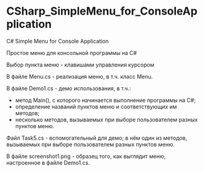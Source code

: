 # CSharp_SimpleMenu_for_ConsoleApplication
C# Simple Menu for Console Application

Простое меню для консольной программы на C#

Выбор пункта меню - клавишами управления курсором


В файле Menu.cs - реализация меню, в т.ч. класс Menu.

В файле Demo1.cs - демо использования, в т.ч.:
 - метод Main(), с которого начинается выполнение программы на C#;
 - определение названий пунктов меню и соответствующих им методов;
 - несколько методов, вызываемых при выборе пользователем разных пунктов меню.

Файл Task5.cs - вспомогательный для демо; в нём один из методов, вызываемых при выборе пользователем разных пунктов меню.

В файле screenshot1.png - образец того, как выглядит меню, настроенное в файле Demo1.cs.
